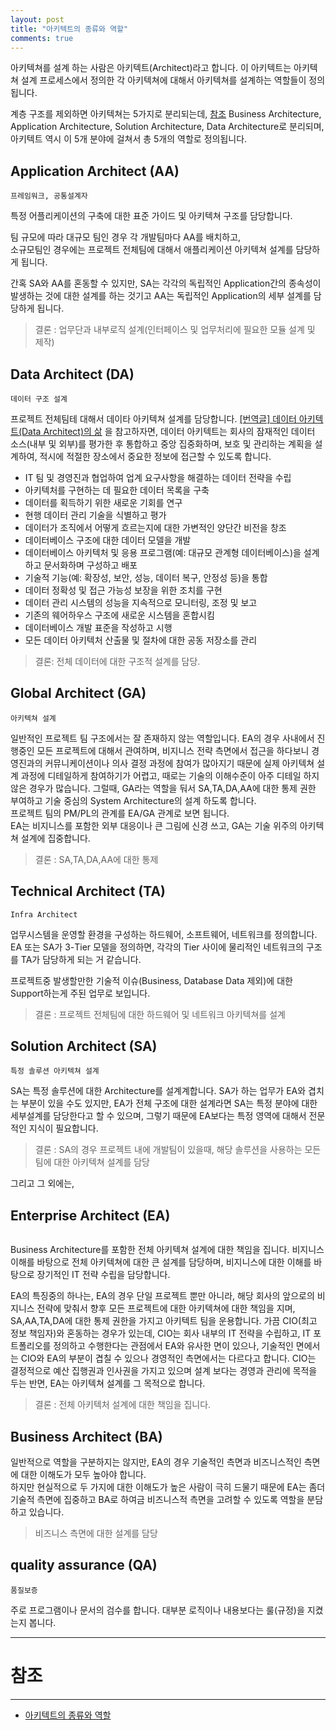 ```yaml
---
layout: post
title: "아키텍트의 종류와 역할"
comments: true
---
```


아키텍쳐를 설계 하는 사람은 아키텍트(Architect)라고 합니다.
이 아키텍트는 아키텍쳐 설계 프로세스에서 정의한 각 아키텍쳐에 대해서 아키텍쳐를 설계하는 역할들이 정의됩니다.

계층 구조를 제외하면 아키텍쳐는 5가지로 분리되는데, [참조](http://bcho.tistory.com/667) Business Architecture, Application Architecture, Solution Architecture, Data Architecture로 분리되며, 아키텍트 역시 이 5개 분야에 걸쳐서 총 5개의 역할로 정의됩니다.


Application Architect (AA)
----
```
프레임워크, 공통설계자
```

특정 어플리케이션의 구축에 대한 표준 가이드 및 아키텍쳐 구조를 담당합니다.  

팀 규모에 따라 대규모 팀인 경우 각 개발팀마다 AA를 배치하고,  
소규모팀인 경우에는 프로젝트 전체팀에 대해서 애플리케이션 아키텍쳐 설계를 담당하게 됩니다.  

간혹 SA와 AA를 혼동할 수 있지만, SA는 각각의 독립적인 Application간의 종속성이 발생하는 것에 대한 설계를 하는 것기고 AA는 독립적인 Application의 세부 설계를 담당하게 됩니다.

> 결론 : 업무단과 내부로직 설계(인터페이스 및 업무처리에 필요한 모듈 설계 및 제작)


Data Architect (DA)
----
```
데이터 구조 설계
```

프로젝트 전체팀테 대해서 데이타 아키텍쳐 설계를 담당합니다.
[[번역글] 데이터 아키텍트(Data Architect)의 삶](http://dataprofessional.tistory.com/127) 을 참고하자면,
데이터 아키텍트는 회사의 잠재적인 데이터 소스(내부 및 외부)를 평가한 후 통합하고 중앙 집중화하며, 보호 및 관리하는 계획을 설계하여, 적시에 적절한 장소에서 중요한 정보에 접근할 수 있도록 합니다.

- IT 팀 및 경영진과 협업하여 업계 요구사항을 해결하는 데이터 전략을 수립
- 아키텍처를 구현하는 데 필요한 데이터 목록을 구축
- 데이터를 획득하기 위한 새로운 기회를 연구
- 현행 데이터 관리 기술을 식별하고 평가
- 데이터가 조직에서 어떻게 흐르는지에 대한 가변적인 양단간 비전을 창조
- 데이터베이스 구조에 대한 데이터 모델을 개발
- 데이터베이스 아키텍처 및 응용 프로그램(예: 대규모 관계형 데이터베이스)을 설계하고 문서화하며 구성하고 배포
- 기술적 기능(예: 확장성, 보안, 성능, 데이터 복구, 안정성 등)을 통합
- 데이터 정확성 및 접근 가능성 보장을 위한 조치를 구현
- 데이터 관리 시스템의 성능을 지속적으로 모니터링, 조정 및 보고
- 기존의 웨어하우스 구조에 새로운 시스템을 혼합시킴
- 데이터베이스 개발 표준을 작성하고 시행
- 모든 데이터 아키텍처 산출물 및 절차에 대한 공동 저장소를 관리

> 결론: 전체 데이터에 대한 구조적 설계를 담당.

Global Architect (GA)
----
```
아키텍쳐 설계
```
일반적인 프로젝트 팀 구조에서는 잘 존재하지 않는 역할입니다.
EA의 경우 사내에서 진행중인 모든 프로젝트에 대해서 관여하며, 비지니스 전략 측면에서 접근을 하다보니 경영진과의 커뮤니케이션이나 의사 결정 과정에 참여가 많아지기 때문에 실제 아키텍쳐 설계 과정에 디테일하게 참여하기가 어렵고, 때로는 기술의 이해수준이 아주 디테일 하지 않은 경우가 많습니다.
그럴때, GA라는 역할을 둬서 SA,TA,DA,AA에 대한 통제 권한 부여하고 기술 중심의 System Architecture의 설계 하도록 합니다.  
프로젝트 팀의 PM/PL의 관계를 EA/GA 관계로 보면 됩니다.  
EA는 비지니스를 포함한 외부 대응이나 큰 그림에 신경 쓰고, GA는 기술 위주의 아키텍쳐 설계에 집중합니다.

> 결론 : SA,TA,DA,AA에 대한 통제



Technical Architect (TA)
----
```
Infra Architect
```

업무시스템을 운영할 환경을 구성하는 하드웨어, 소프트웨어, 네트워크를 정의합니다.  
EA 또는 SA가 3-Tier 모델을 정의하면,
각각의 Tier 사이에 물리적인 네트워크의 구조를 TA가 담당하게 되는 거 같습니다.

프로젝트중 발생할만한 기술적 이슈(Business, Database Data 제외)에 대한 Support하는게 주된 업무로 보입니다.

> 결론 : 프로젝트 전체팀에 대한 하드웨어 및 네트워크 아키텍쳐를 설계


Solution Architect (SA)
----
```
특정 솔루션 아키텍쳐 설계
```
SA는 특정 솔루션에 대한 Architecture를 설계계합니다.
SA가 하는 업무가 EA와 겹치는 부분이 있을 수도 있지만, EA가 전체 구조에 대한 설계라면 SA는 특정 분야에 대한 세부설계를 담당한다고 할 수 있으며, 그렇기 때문에 EA보다는 특정 영역에 대해서 전문적인 지식이 필요합니다.

> 결론 : SA의 경우 프로젝트 내에 개발팀이 있을때, 해당 솔루션을 사용하는 모든 팀에 대한 아키텍쳐 설계를 담당


그리고 그 외에는,


Enterprise Architect (EA)
----
```

```
Business Architecture를 포함한 전체 아키텍쳐 설계에 대한 책임을 집니다.
비지니스 이해를 바탕으로 전체 아키텍쳐에 대한 큰 설계를 담당하며, 비지니스에 대한 이해를 바탕으로 장기적인 IT 전략 수립을 담당합니다.

EA의 특징중의 하나는, EA의 경우 단일 프로젝트 뿐만 아니라, 해당 회사의 앞으로의 비지니스 전략에 맞춰서 향후 모든 프로젝트에 대한 아키텍쳐에 대한 책임을 지며,  
SA,AA,TA,DA에 대한 통제 권한을 가지고 아키텍트 팀을 운용합니다.
가끔 CIO(최고 정보 책임자)와 혼동하는 경우가 있는데, CIO는 회사 내부의 IT 전략을 수립하고, IT 포트폴리오를 정의하고 수행한다는 관점에서 EA와 유사한 면이 있으나, 기술적인 면에서는 CIO와 EA의 부분이 겹칠 수 있으나 경영적인 측면에서는 다르다고 합니다.
CIO는 결정적으로 예산 집행권과 인사권을 가지고 있으며 설계 보다는 경영과 관리에 목적을 두는 반면, EA는 아키텍쳐 설계를 그 목적으로 합니다.

> 결론 : 전체 아키텍처 설계에 대한 책임을 집니다.



Business Architect (BA)
----
일반적으로 역할을 구분하지는 않지만, EA의 경우 기술적인 측면과 비즈니스적인 측면에 대한 이해도가 모두 높아야 합니다.  
하지만 현실적으로 두 가지에 대한 이해도가 높은 사람이 극히 드물기 때문에 EA는 좀더 기술적 측면에 집중하고 BA로 하여금 비즈니스적 측면을 고려할 수 있도록 역할을 분담하고 있습니다.

> 비즈니스 측면에 대한 설계를 담당



quality assurance (QA)
----
```
품질보증
```
주로 프로그램이나 문서의 검수를 합니다. 대부분 로직이나 내용보다는 룰(규정)을 지켰는지 봅니다.


-----
# 참조
-----

* [아키텍트의 종류와 역할](http://bcho.tistory.com/668)
